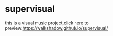 # supervisual
this is a visual music project,click here to preview:https://walkshadow.github.io/supervisual/
